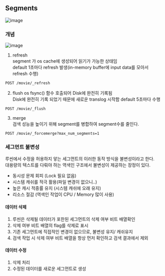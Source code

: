 
## Segments


![image](https://user-images.githubusercontent.com/10610884/131244745-4619e457-3194-4f58-85a1-729a74074cfb.png)


### 개념

![image](https://user-images.githubusercontent.com/10610884/131244769-45d37a73-0b5b-4c1f-87c1-9d6fd33c4102.png)

1. refresh   
segment 가 os cache에 생성되어 읽기가 가능한 상태임   
default 1초마다 refresh 발생(in-memory buffer에 input data를 모아서 refresh 수행)

```
POST /movie/_refresh
```

2. flush
os fsync() 함수 호출되어 Disk에 완전히 기록됨   
Disk에 완전히 기록 되었기 때문에 새로운 translog 시작함 
default 5초마다 수행

```
POST /movie/_flush
```

3. merge   
검색 성능을 높이기 위해 segment를 병합하여 segment수를 줄인다. 

```
POST /movie/_forcemerge?max_num_segments=1
```


### 세그먼트 불변성
루씬에서 수정을 허용하지 앟는 세그먼트의 이러한 동작 방식을 불변성이라고 한다.    
대용량의 텍스트를 다뤄야 하는 역색인 구조에서 불변성이 제공하는 장정이 있다. 
- 동시성 문제 회피 (Lock 필요 없음)   
- 시스템 캐쉬를 적극 활용(파일 변경이 없으니..)   
- 높은 캐시 적중률 유지 (시스템 캐쉬에 오래 유지)   
- 리소스 절감 (역색인 작업이 CPU / Memory 많이 사용)

#### 데이터 삭제
1. 루씬은 삭제될 데이터가 포한된 세그먼트의 삭제 여부 비트 배열확인
2. 삭제 여부 비트 배열의 flag를 삭제로 표시
3. 기존 세그먼트에 직접적인 변경이 없으므로, 불변성 유지/ 캐쉬유지
4. 검색 작업 시 삭제 여부 비트 배열을 항상 먼저 확인하고 검색 결과에서 제외

#### 데이터 수정
1. 삭제 처리
2. 수정된 데이터를 새로운 세그먼트로 생성


